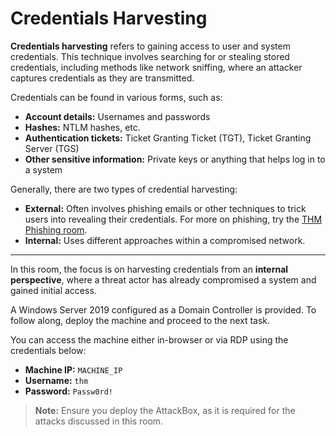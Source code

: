 # Credentials Harvesting

**Credentials harvesting** refers to gaining access to user and system credentials. This technique involves searching for or stealing stored credentials, including methods like network sniffing, where an attacker captures credentials as they are transmitted.

Credentials can be found in various forms, such as:

- **Account details:** Usernames and passwords
- **Hashes:** NTLM hashes, etc.
- **Authentication tickets:** Ticket Granting Ticket (TGT), Ticket Granting Server (TGS)
- **Other sensitive information:** Private keys or anything that helps log in to a system

Generally, there are two types of credential harvesting:

- **External:** Often involves phishing emails or other techniques to trick users into revealing their credentials. For more on phishing, try the [THM Phishing room](https://tryhackme.com/room/phishing).
- **Internal:** Uses different approaches within a compromised network.

---

In this room, the focus is on harvesting credentials from an **internal perspective**, where a threat actor has already compromised a system and gained initial access.

A Windows Server 2019 configured as a Domain Controller is provided. To follow along, deploy the machine and proceed to the next task.

You can access the machine either in-browser or via RDP using the credentials below:

- **Machine IP:** `MACHINE_IP`
- **Username:** `thm`
- **Password:** `Passw0rd!`

> **Note:** Ensure you deploy the AttackBox, as it is required for the attacks discussed in this room.